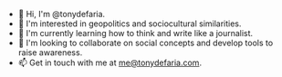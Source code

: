 - 👋 Hi, I'm @tonydefaria.
- 👀 I'm interested in geopolitics and sociocultural similarities.
- 🌱 I'm currently learning how to think and write like a journalist.
- 💞️ I'm looking to collaborate on social concepts and develop tools to raise awareness.
- 📫 Get in touch with me at me@tonydefaria.com.
